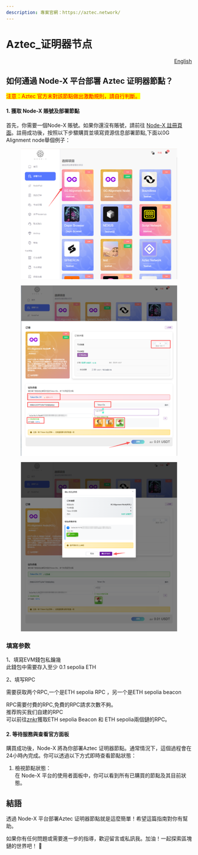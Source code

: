 ```yaml
---
description: 專案官網：https://aztec.network/
---
```


# Aztec\_证明器节点

<p align="right"><a href="https://docs.node-x.xyz/en/product-manual/one-click-deployment/aztec_sequencernode">English</a></p>

## 如何通過 Node-X 平台部署  Aztec 证明器節點？

<mark style="color:red;">注意：Aztec 官方未對該節點做出激勵規則，請自行判斷。</mark>

#### 1. 獲取 Node-X 賬號及部署節點

首先，你需要一個Node-X 賬號。如果你還沒有賬號，請前往 [Node-X 註冊頁面](https://node-x.xyz/)。註冊成功後，按照以下步驟購買並填寫資源信息部署節點,下面以0G Alignment node舉個例子：

<figure><img src="../../.gitbook/assets/C1.png" alt="" width="563"><figcaption></figcaption></figure>

<figure><img src="../../.gitbook/assets/C2 (1).png" alt="" width="563"><figcaption></figcaption></figure>

<figure><img src="../../.gitbook/assets/C3 (1) (1) (1).png" alt="" width="563"><figcaption></figcaption></figure>

### 填寫参数

1、填寫EVM錢包私鑰幾\
此錢包中需要存入至少 0.1 sepolia ETH

2、填写RPC

需要获取两个RPC,一个是ETH sepolia RPC ，另一个是ETH sepolia beacon

RPC需要付費的RPC,免費的RPC請求次數不夠。\
推荐购买我们自建的RPC\
可以前往[znkr](https://www.ankr.com/)獲取ETH sepolia Beacon 和 ETH sepolia兩個鏈的RPC。

#### 2. 等待服務與查看官方面板

購買成功後，Node-X 將為你部署Aztec 证明器節點。通常情況下，這個過程會在24小時內完成。你可以透過以下方式即時查看節點狀態：

1. 檢視節點狀態：\
   在 Node-X 平台的使用者面板中，你可以看到所有已購買的節點及其目前狀態。

## **結語**

透過 Node-X 平台部署Aztec 证明器節點就是這麼簡單！希望這篇指南對你有幫助。

如果你有任何問題或需要進一步的指導，歡迎留言或私訊我。加油！一起探索區塊鏈的世界吧！ 🚀
